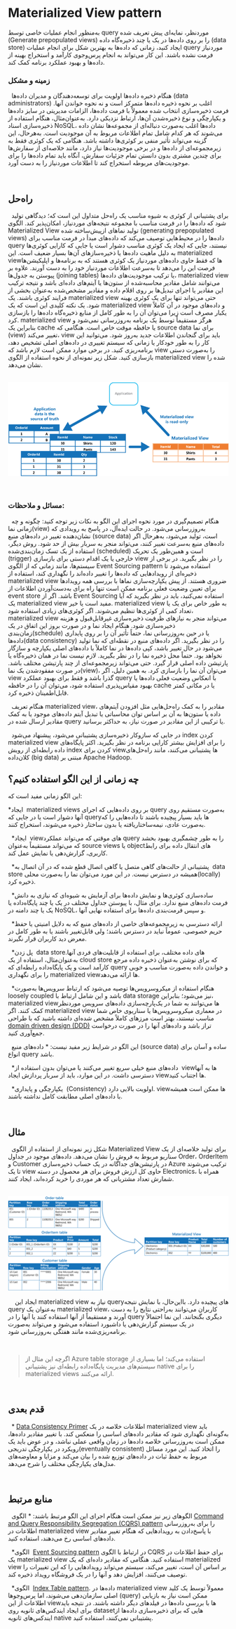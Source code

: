 # ‏Materialized View pattern 

به‌منظور انجام عملیات خاصی توسط query موردنظر، نمایه‌ای پیش تعریف شده (Generate prepopulated views) را بر روی داده‌ها در یک یا چند ذخیره‌گاه داده (data store) ایجاد کنید، زمانی که داده‌ها به بهترین شکل برای انجام عملیات query موردنیاز فرمت نشده باشند. این کار می‌تواند به انجام پرس‌وجوی کارآمد و استخراج بهینه از داده‌ها و بهبود عملکرد برنامه کمک کند.
### زمینه و مشکل

 
هنگام ذخیره داده‌ها اولویت برای توسعه‌دهندگان و مدیران داده‌ها (data administrators) اغلب بر نحوه ذخیره داده‌ها متمرکز است و نه نحوه خواندن آنها. فرمت ذخیره‌سازی انتخاب شده معمولاً با فرمت داده‌ها، الزامات مدیریتی در سایز داده‌ها و یکپارچگی و نوع ذخیره‌شدن آن‌ها، ارتباط نزدیکی دارد. به‌عنوان‌مثال، هنگام استفاده از ذخیره‌سازی اسناد NoSQL، داده‌ها اغلب به‌صورت دنباله‌ای از مجموعه‌ها نشان داده می‌شوند که هر کدام شامل تمام اطلاعات مربوط به آن موجودیت است.
به‌هرحال، این گزینه می‌تواند تأثیر منفی بر کوئری‌ها داشته باشد. هنگامی که یک کوئری فقط به زیرمجموعه‌ای از داده‌ها و در برخی موجودیت‌ها نیاز دارد، مانند خلاصه‌ای از سفارش‌ها برای چندین مشتری بدون دانستن تمام جزئیات سفارش، آنگاه باید تمام داده‌ها را برای موجودیت‌های مربوطه استخراج کند تا اطلاعات موردنیاز را به دست آورد.

 
## راه‌حل

 
برای پشتیبانی از کوئری به شیوه مناسب یک راه‌حل متداول این است که؛ دیدگاهی تولید شود که داده‌ها را در فرمت مناسب با مجموعه نتیجه‌های موردنیاز، امکان‌پذیر کند. الگوی Materialized View تولید نماهای ازپیش‌ساخته شده (generating prepopulated views) داده‌ها را در محیط‌هایی توصیف می‌کند که داده‌های مبدأ در فرمت مناسب برای query نیستند، جایی که ایجاد یک کوئری مناسب دشوار است یا جایی که کارایی کوئری‌ها به دلیل ماهیت داده‌ها یا ذخیره‌سازهای آن‌ها بسیار ضعیف است.
این materialized viewها که فقط حاوی داده‌های موردنیاز یک کوئری هستند که به برنامه‌ها و اپلیکیشن‌ها فرصت این را می‌دهد تا به‌سرعت اطلاعات موردنیاز خود را به دست آورند. علاوه بر پیوستن به جدول‌ها (joining tables) یا ترکیب موجودیت‌های داده‌ها، materialized view می‌توانند شامل مقادیر محاسبه‌شده از ستون‌ها یا آیتم‌های داده‌ای باشد و نتیجه ترکیب این مقادیر یا اجرای تبدیل‌ها بر روی اقلام داده و مقادیر مشخص‌شده به‌عنوان بخشی از فرایند کوئری باشند. یک materialized view حتی می‌تواند تنها برای یک کوئری بهینه شود.
یک نکته کلیدی این است که یک materialized view و داده‌های موجود در آن کاملاً یکبار مصرف است زیرا می‌توان آن را به طور کامل از منابع ذخیره‌گاه داده‌ها را بازسازی کرد. materialized view هرگز مستقیماً توسط یک برنامه به‌روزرسانی نمی‌شود و بنابراین یک cache یا حافظه موقت خاص است.
هنگامی که source data برای نما (view) تغییر می‌کند، view باید برای گنجاندن اطلاعات جدید به‌روز شود. می‌توانید این کار را به طور خودکار یا زمانی که سیستم تغییری در داده‌های اصلی تشخیص دهد، برنامه‌ریزی کنید. در برخی موارد ممکن است لازم باشد که view را به‌صورت دستی بازسازی کنید. شکل زیر نمونه‌ای از نحوه استفاده از الگوی materialized view شده را نشان می‌دهد.

 
![materialized-view-pattern-diagram](../assets/dataManagement/materialized-view-pattern-diagram.png)

 
 
### مسائل و ملاحظات: 

 
هنگام تصمیم‌گیری در مورد نحوه اجرای این الگو به نکات زیر توجه کنید: 
چگونه و چه زمانی نما(view) به‌روزرسانی می‌شود. در حالت ایده‌آل، در پاسخ به رویدادی که نشان‌دهنده تغییر در داده‌های منبع (source data) است، تولید می‌شود، به‌هرحال اگر داده‌های منبع به‌سرعت تغییر کنند، می‌تواند منجر به سربار بیش از حد شود. روش دیگر، استفاده از یک تسک زمان‌بندی‌شده (scheduled) است و همین‌طور یک تحریک (trigger) خارجی یا یک اقدام دستی برای بازسازی view را در نظر بگیرید.
در برخی از سیستم‌ها، مانند زمانی که از الگوی Event Sourcing pattern استفاده می‌شود تا ذخیره‌ای از رویدادهایی که داده‌ها را تغییر داده‌اند را نگهداری کند، استفاده از materialized view ضروری هستند. از پیش یکپارچه‌سازی نماها با بررسی همه رویدادها برای تعیین وضعیت فعلی برنامه ممکن است تنها راه برای به‌دست‌آوردن اطلاعات از event store باشد. اگر از Event Sourcing استفاده نمی‌کنید، باید در نظر بگیرید که آیا یک materialized view مفید است یا خیر. materialized view به طور خاص برای یک یا تعداد کمی از کوئری‌ها تنظیم می‌شوند. اگر کوئری‌های زیادی استفاده شود، materialized view می‌تواند منجر به نیازهای ظرفیت ذخیره‌سازی غیرقابل‌قبول و هزینه ذخیره‌سازی شود.
هنگام ایجاد نما و در صورت بروز این اتفاق در یک زمان‌بندی(schedule) یا در حین به‌روزرسانی نما، حتماً تأثیر آن را بر روی پایداری داده‌ها(data consistency) را در نظر بگیرید. اگر داده‌های منبع در نقطه‌ای که نما تولید می‌شود در حال تغییر باشد، کپی داده‌ها در نما کاملاً با داده‌های اصلی یکپارچه و سازگار نخواهد بود.
حتماً محل ذخیره نما را در نظر بگیرید. لازم نیست نما در همان ذخیره‌گاه یا پارتیشن داده اصلی قرار گیرد. حتی می‌تواند زیرمجموعه‌ای از چند پارتیشن مختلف باشد.
در صورت مفقودشدن یک نما(view)، می‌توان آن نما را بازسازی کرد. به همین دلیل، اگر view گذرا باشد و فقط برای بهبود عملکرد query با انعکاس وضعیت فعلی داده‌ها یا بهبود مقیاس‌پذیری استفاده شود، می‌توان آن را در حافظه cache یا در مکانی کمتر قابل‌اطمینان ذخیره کرد.

 
هنگام تعریف materialized view، مقادیر را به کمک راه‌حل‌هایی مثل افزودن آیتم‌های داده یا ستون‌ها به آن بر اساس توان محاسباتی یا تبدیل آیتم داده‌های موجود یا به کمک مقادیر ارسال شده در query یا ترکیبی از این مقادیر در صورت نیاز، به حداکثر برسانید.

 
در جایی که سازوکار ذخیره‌سازی پشتیبانی می‌شود، پیشنهاد می‌شود index کردن materialized view را برای افزایش بیشتر کارایی برنامه در نظر بگیرید. اکثر پایگاه‌های داده رابطه‌ای از رویش index کردن برای viewها پشتیبانی می‌کنند، مانند راه‌حل‌های کلان‌داده (big data) مبتنی بر Apache Hadoop.

## **چه زمانی از این الگو استفاده کنیم؟**

این الگو زمانی مفید است که:  
  
*‏ ایجاد materialized views بر روی داده‌هایی که اجرای query به‌صورت مستقیم روی آنها دشوار است یا در جایی که queryها باید بسیار پیچیده باشند تا داده‌هایی را که به‌صورت عادی، نیمه‌ساختاریافته یا بدون ساختار ذخیره می‌شوند، استخراج کنند.

 
*‏ ایجاد viewهای موقتی که می‌تواند عملکرد query را به طور چشمگیری بهبود بخشد که می‌تواند مستقیماً به‌عنوان source views یا objectهای انتقال داده برای رابط کاربری، گزارش‌دهی یا نمایش عمل کند.

 
*‏ پشتیبانی از حالت‌های گاهی متصل یا گاهی اتصال قطع شده که در آن اتصال به data store همیشه در دسترس نیست. در این مورد می‌توان نما را به‌صورت محلی(locally) ذخیره کرد.

 
*‏ ساده‌سازی کوئری‌ها و نمایش داده‌ها برای آزمایش به شیوه‌ای که نیازی به دانش فرمت داده‌های منبع ندارد. برای مثال، با پیوستن جداول مختلف در یک یا چند پایگاه‌داده یا یک یا چند دامنه در NoSQL، و سپس فرمت‌بندی داده‌ها برای استفاده نهایی آنها.

 
*‏ ارائه دسترسی به زیرمجموعه‌های خاصی از داده‌های منبع که به دلایل امنیتی یا حفظ حریم خصوصی، عموماً نباید در دسترس باشند؛ ولی قابل‌تغییر باشند یا به طور کامل در معرض دید کاربران قرار نگیرند.

 
*‏ پل زدن data storeهای داده مختلف، برای استفاده از قابلیت‌های فردی آنها. به‌عنوان‌مثال، استفاده از یک cloud store که برای نوشتن به‌عنوان ذخیره داده مرجع کارآمد است و یک پایگاه‌داده رابطه‌ای که query و خواندن داده به‌صورت مناسب و خوبی را برای نگهداری materialized viewها ارائه می‌دهد.

 
*‏ هنگام استفاده از میکروسرویس‌ها توصیه می‌شود که ارتباط سرویس‌ها به‌صورت loosely coupled باشد و این شامل ارتباط با data storage نیز می‌شود؛ بنابراین، materialized viewها می‌توانند به شما در یک‌پارچه‌سازی داده‌های سرویس موردنظر کمک کنند. اگر materialized view در معماری میکروسرویس‌ها یا سناریوی خاص شما مناسب نیستند، بهتر است مرزهای کاملاً مشخص شده‌ای داشته باشید که با طراحی [domain driven design (DDD)](https://learn.microsoft.com/en-us/azure/architecture/microservices/model/tactical-ddd) تراز باشد و داده‌های آنها را در صورت درخواست جمع‌آوری کنید.

 
این الگو در شرایط زیر مفید نیست:
*‏ داده‌های منبع (source data) ساده و آسان برای انواع query باشد.

 
*‏ داده‌های منبع خیلی سریع تغییر می‌کنند یا می‌توان بدون استفاده از viewها به آنها دسترسی داشت. در این موارد، باید از سربار پردازش ایجاد viewها اجتناب کنید.

 
*‏ یکپارچگی و پایداری (Consistency) اولویت بالایی دارد. viewها ممکن است همیشه با داده‌های اصلی مطابقت کامل نداشته باشند.

 
## مثال

 
شکل زیر نمونه‌ای از استفاده از الگوی Materialized View برای تولید خلاصه‌ای از یک سناریو مربوط به فروش را نشان می‌دهد. داده‌های موجود در جداول Order، OrderItem و Customer در پارتیشن‌های جداگانه در یک حساب ذخیره‌سازی Azure ترکیب می‌شوند تا یک view حاوی کل ارزش فروش برای هر محصول در دسته Electronics، همراه با شمارش تعداد مشتریانی که هر موردی را خرید کرده‌اند، ایجاد کنند.

 
![](../assets/dataManagement/materialized-view-summary-diagram.png)

 
 
ایجاد این materialized view نیاز به queryهای پیچیده دارد. بااین‌حال، با نمایش نتیجه query به‌عنوان یک materialized view، کاربران می‌توانند به‌راحتی نتایج را به دست آورند و مستقیماً از آنها استفاده کنند یا آنها را در query دیگری بگنجانند. این نما احتمالاً در یک سیستم گزارش‌دهی یا داشبورد استفاده می‌شود و می‌تواند به‌صورت برنامه‌ریزی‌شده مانند هفتگی به‌روزرسانی شود.

 
> اگرچه این مثال از Azure table storage استفاده می‌کند؛ اما بسیاری از سیستم‌‌های مدیریت پایگاه‌داده رابطه‌ای نیز پشتیبانی native را برای materialized views ارائه می‌کنند.

 
 
## قدم بعدی

 
*‏ [Data Consistency Primer](https://learn.microsoft.com/en-us/previous-versions/msp-n-p/dn589800(v=pandp.10)) اطلاعات خلاصه در یک materialized view باید به‌گونه‌ای نگهداری شود که مقادیر داده‌های اساسی را منعکس کند. با تغییر مقادیر داده‌ها، ممکن است به‌روزرسانی خلاصه داده‌ها در زمان واقعی عملی نباشد، و در عوض باید یک رویکرد در یکپارچگی تدریجی(eventually consistent) را اتخاذ کنید. این مورد مسائل مربوط به حفظ ثبات در داده‌های توزیع شده را بیان می‌کند و مزایا و معاوضه‌های مدل‌های یکپارچگی مختلف را شرح می‌دهد.

 
## منابع مرتبط

 
الگوهای زیر نیز ممکن است هنگام اجرای این الگو مرتبط باشند:
*‏ الگوی [Command and Query Responsibility Segregation (CQRS) pattern](./CQRS.md) را برای به‌روزرسانی اطلاعات در materialized view با پاسخ‌دادن به رویدادهایی که هنگام تغییر مقادیر داده‌های اساسی رخ می‌دهند، استفاده کنید.

 
*‏ الگوی [Event Sourcing pattern](./Event%20Sourcing%20pattern.md) در ارتباط با الگوی CQRS برای حفظ اطلاعات در یک materialized view استفاده کنید. هنگامی که مقادیر داده‌ای که یک materialized view بر اساس آن است، تغییر می‌کند، سیستم می‌تواند رویدادهایی را که این تغییرات را توصیف می‌کنند، افزایش دهد و آنها را در یک فروشگاه رویداد ذخیره کند.

 
*‏ الگوی [Index Table pattern](./Index%20Table%20pattern.md). داده‌ها در materialized view معمولاً توسط یک کلید اصلی سازمان‌دهی می‌شوند، اما پرس‌وجوها (query) ممکن است نیاز به بازیابی اطلاعات از این viewها با بررسی داده‌ها در فیلدهای دیگر داشته باشند. در نتیجه باید برای ایجاد ایندکس‌‌های ثانویه روی datasetهایی که برای ذخیره‌سازی داده‌ها از ایندکس‌‌های ثانویه native پشتیبانی نمی‌کنند، استفاده کنید.